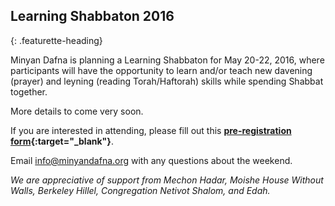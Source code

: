 ## Learning Shabbaton 2016
{: .featurette-heading}

Minyan Dafna is planning a Learning Shabbaton for May 20-22, 2016, where participants will have the opportunity to learn and/or teach new davening (prayer) and leyning (reading Torah/Haftorah) skills while spending Shabbat together.

More details to come very soon.

If you are interested in attending, please fill out this **[pre-registration form](http://goo.gl/forms/lv0Ykj4oO0){:target="_blank"}**.

Email info@minyandafna.org with any questions about the weekend.

_We are appreciative of support from Mechon Hadar, Moishe House Without Walls, Berkeley Hillel, Congregation Netivot Shalom, and Edah._